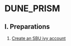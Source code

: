 # DUNE_PRISM
## I. Preparations 
1. [Create an SBU ivy account](https://docs.joyent.com/public-cloud/getting-started/ssh-keys/generating-an-ssh-key-manually)
